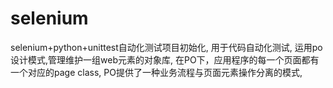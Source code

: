 # selenium
selenium+python+unittest自动化测试项目初始化,
用于代码自动化测试,
运用po设计模式,管理维护一组web元素的对象库,
在PO下，应用程序的每一个页面都有一个对应的page class,
PO提供了一种业务流程与页面元素操作分离的模式,
